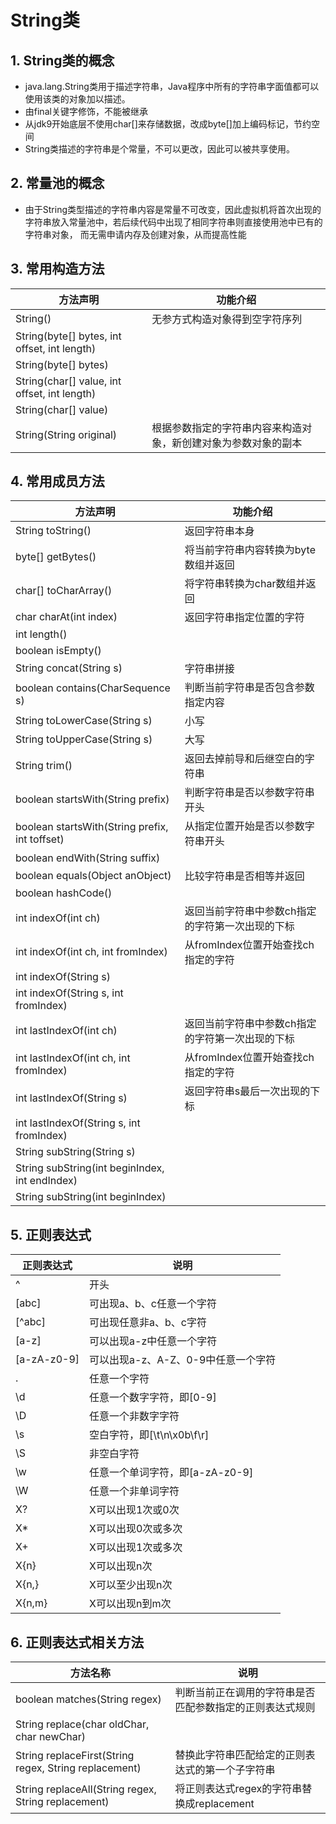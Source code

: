 # String类

## 1. String类的概念
* java.lang.String类用于描述字符串，Java程序中所有的字符串字面值都可以使用该类的对象加以描述。
* 由final关键字修饰，不能被继承
* 从jdk9开始底层不使用char[]来存储数据，改成byte[]加上编码标记，节约空间
* String类描述的字符串是个常量，不可以更改，因此可以被共享使用。
    
 ## 2. 常量池的概念
 * 由于String类型描述的字符串内容是常量不可改变，因此虚拟机将首次出现的字符串放入常量池中，若后续代码中出现了相同字符串则直接使用池中已有的字符串对象，
    而无需申请内存及创建对象，从而提高性能
   
## 3. 常用构造方法

| 方法声明 | 功能介绍 |
| --- | --- |
| String() | 无参方式构造对象得到空字符序列 |
| String(byte[] bytes, int offset, int length) | |
| String(byte[] bytes) | |
| String(char[] value, int offset, int length) | |
| String(char[] value) | |
| String(String original) | 根据参数指定的字符串内容来构造对象，新创建对象为参数对象的副本 |

## 4. 常用成员方法

| 方法声明 | 功能介绍 |
| --- | --- |
| String toString() | 返回字符串本身 |
| byte[] getBytes() | 将当前字符串内容转换为byte数组并返回 |
| char[] toCharArray() | 将字符串转换为char数组并返回 |
| char charAt(int index) | 返回字符串指定位置的字符 |
| int length() |  |
| boolean isEmpty() |  |
| String concat(String s) | 字符串拼接 |
| boolean contains(CharSequence s) | 判断当前字符串是否包含参数指定内容 |
| String toLowerCase(String s) | 小写 |
| String toUpperCase(String s) | 大写 |
| String trim() | 返回去掉前导和后继空白的字符串 |
| boolean startsWith(String prefix) | 判断字符串是否以参数字符串开头 |
| boolean startsWith(String prefix, int toffset) | 从指定位置开始是否以参数字符串开头 |
| boolean endWith(String suffix) |  |
| boolean equals(Object anObject) | 比较字符串是否相等并返回 |
| boolean hashCode() |  |
| int indexOf(int ch) | 返回当前字符串中参数ch指定的字符第一次出现的下标 |
| int indexOf(int ch, int fromIndex) | 从fromIndex位置开始查找ch指定的字符 |
| int indexOf(String s) | |
| int indexOf(String s, int fromIndex) | |
| int lastIndexOf(int ch) | 返回当前字符串中参数ch指定的字符第一次出现的下标 |
| int lastIndexOf(int ch, int fromIndex) | 从fromIndex位置开始查找ch指定的字符 |
| int lastIndexOf(String s) | 返回字符串s最后一次出现的下标 |
| int lastIndexOf(String s, int fromIndex) | |
| String subString(String s) |  |
| String subString(int beginIndex, int endIndex) |  |
| String subString(int beginIndex) |  |


## 5. 正则表达式
| 正则表达式 | 说明 |
| --- | --- |
| ^ | 开头 |
| [abc] | 可出现a、b、c任意一个字符 |
| [^abc] | 可出现任意非a、b、c字符 |
| [a-z] | 可以出现a-z中任意一个字符 |
| [a-zA-z0-9] | 可以出现a-z、A-Z、0-9中任意一个字符 |
| . | 任意一个字符  |
| \d | 任意一个数字字符，即[0-9]  |
| \D | 任意一个非数字字符  |
| \s | 空白字符，即[\t\n\x0b\f\r]  |
| \S | 非空白字符  |
| \w | 任意一个单词字符，即[a-zA-z0-9]  |
| \W | 任意一个非单词字符  |
| X? | X可以出现1次或0次  |
| X* | X可以出现0次或多次  |
| X+ | X可以出现1次或多次  |
| X{n} | X可以出现n次  |
| X{n,} | X可以至少出现n次  |
| X{n,m} | X可以出现n到m次  |

## 6. 正则表达式相关方法

| 方法名称 | 说明 |
| --- | --- |
| boolean matches(String regex) | 判断当前正在调用的字符串是否匹配参数指定的正则表达式规则 |
| String replace(char oldChar, char newChar) |  |
| String replaceFirst(String regex, String replacement) | 替换此字符串匹配给定的正则表达式的第一个子字符串 |
| String replaceAll(String regex, String replacement) | 将正则表达式regex的字符串替换成replacement |
